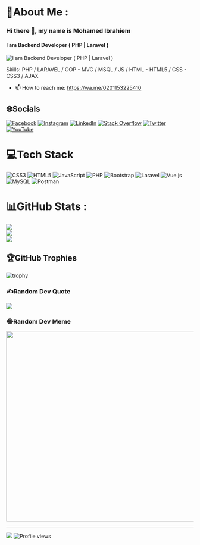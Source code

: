 # 💫About Me :
### Hi there 👋, my name is Mohamed Ibrahiem
#### I am Backend Developer ( PHP | Laravel )
![I am Backend Developer ( PHP | Laravel )](https://camo.githubusercontent.com/83b2ecc4b28aaf60af02fa756bd2e31234e5b4fc02c586ba38c9fbbe83adf3c7/68747470733a2f2f64726976652e676f6f676c652e636f6d2f75633f6578706f72743d766965772669643d3146784e3562664b667545443638794531444d6c72686b36395f307478722d5261)

Skills: PHP / LARAVEL / OOP - MVC / MSQL / JS / HTML - HTML5 / CSS - CSS3 / AJAX

- 📫 How to reach me: https://wa.me/0201153225410 

## 🌐Socials
[![Facebook](https://img.shields.io/badge/Facebook-%231877F2.svg?logo=Facebook&logoColor=white)](https://facebook.com/medo.teto1) [![Instagram](https://img.shields.io/badge/Instagram-%23E4405F.svg?logo=Instagram&logoColor=white)](https://instagram.com/medo_elfert) [![LinkedIn](https://img.shields.io/badge/LinkedIn-%230077B5.svg?logo=linkedin&logoColor=white)](https://linkedin.com/in/mohamed-elfert) [![Stack Overflow](https://img.shields.io/badge/-Stackoverflow-FE7A16?logo=stack-overflow&logoColor=white)](https://stackoverflow.com/users/7758368/mohamed-ibrahiem) [![Twitter](https://img.shields.io/badge/Twitter-%231DA1F2.svg?logo=Twitter&logoColor=white)](https://twitter.com/medo_elfert) [![YouTube](https://img.shields.io/badge/YouTube-%23FF0000.svg?logo=YouTube&logoColor=white)](https://youtube.com/c/MrMohamedelfert) 

# 💻Tech Stack
![CSS3](https://img.shields.io/badge/css3-%231572B6.svg?style=for-the-badge&logo=css3&logoColor=white) ![HTML5](https://img.shields.io/badge/html5-%23E34F26.svg?style=for-the-badge&logo=html5&logoColor=white) ![JavaScript](https://img.shields.io/badge/javascript-%23323330.svg?style=for-the-badge&logo=javascript&logoColor=%23F7DF1E) ![PHP](https://img.shields.io/badge/php-%23777BB4.svg?style=for-the-badge&logo=php&logoColor=white) ![Bootstrap](https://img.shields.io/badge/bootstrap-%23563D7C.svg?style=for-the-badge&logo=bootstrap&logoColor=white) ![Laravel](https://img.shields.io/badge/laravel-%23FF2D20.svg?style=for-the-badge&logo=laravel&logoColor=white) ![Vue.js](https://img.shields.io/badge/vuejs-%2335495e.svg?style=for-the-badge&logo=vuedotjs&logoColor=%234FC08D) ![MySQL](https://img.shields.io/badge/mysql-%2300f.svg?style=for-the-badge&logo=mysql&logoColor=white) ![Postman](https://img.shields.io/badge/Postman-FF6C37?style=for-the-badge&logo=postman&logoColor=white)
# 📊GitHub Stats :
![](https://github-readme-stats.vercel.app/api?username=mohamedelfert&theme=default&hide_border=false&include_all_commits=false&count_private=false)<br/>
![](https://github-readme-streak-stats.herokuapp.com/?user=mohamedelfert&theme=default&hide_border=false)<br/>
![](https://github-readme-stats.vercel.app/api/top-langs/?username=mohamedelfert&theme=default&hide_border=false&include_all_commits=false&count_private=false&layout=compact)

## 🏆GitHub Trophies
[![trophy](https://github-profile-trophy.vercel.app/?username=mohamedelfert)](https://github.com/ryo-ma/github-profile-trophy)

### ✍️Random Dev Quote
![](https://quotes-github-readme.vercel.app/api?type=horizontal&theme=radical)

### 😂Random Dev Meme
<img src="https://random-memer.herokuapp.com/" width="512px"/>

---
[![](https://visitcount.itsvg.in/api?id=mohamedelfert&icon=0&color=0)](https://visitcount.itsvg.in)
![Profile views](https://gpvc.arturio.dev/mohamedelfert)  
